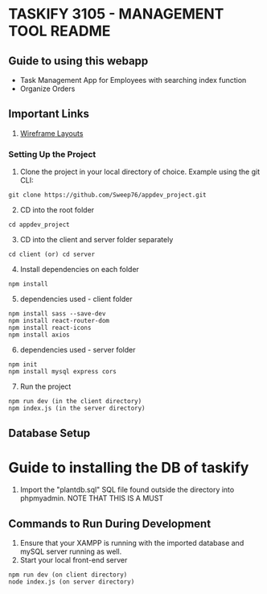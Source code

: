 # TASKIFY 3105 - MANAGEMENT TOOL  README

## Guide to using this webapp

* Task Management App for Employees with searching index function
* Organize Orders

## Important Links
1. [Wireframe Layouts](https://www.canva.com/design/DAFviR_rW6U/mqIVP5XNTGd6a58WfAulXQ/edit)

### Setting Up the Project
1. Clone the project in your local directory of choice. Example using the git CLI:
```
git clone https://github.com/Sweep76/appdev_project.git
```

2. CD into the root folder
```
cd appdev_project
```
3. CD into the client and server folder separately 
```
cd client (or) cd server
```
4. Install dependencies on each folder
```
npm install
```
5. dependencies used - client folder
```
npm install sass --save-dev
npm install react-router-dom
npm install react-icons
npm install axios
```
6. dependencies used - server folder
```
npm init
npm install mysql express cors
```

7. Run the project
```
npm run dev (in the client directory)
npm index.js (in the server directory)
```


## Database Setup
# Guide to installing the DB of taskify
1. Import the "plantdb.sql" SQL file found outside the directory into phpmyadmin. NOTE THAT THIS IS A MUST

## Commands to Run During Development

1. Ensure that your XAMPP is running with the imported database and mySQL server running as well.
2. Start your local front-end server
```
npm run dev (on client directory)
node index.js (on server directory)
```
